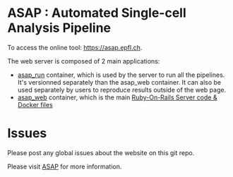 # ASAP : Automated Single-cell Analysis Pipeline

To access the online tool: <a href="https://asap.epfl.ch">https://asap.epfl.ch</a>.

The web server is composed of 2 main applications:
- [asap_run](https://github.com/DeplanckeLab/asap_run) container, which is used by the server to run all the pipelines. It's versionned separately than the asap_web container. It can also be used separately by users to reproduce results outside of the web page.
- [asap_web](https://github.com/DeplanckeLab/asap_web) container, which is the main [Ruby-On-Rails Server code & Docker files](https://github.com/fabdavid/asap2_web)

# Issues
Please post any global issues about the website on this git repo.

Please visit <a href="https://asap.epfl.ch">ASAP</a> for more information.
